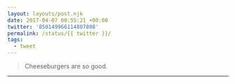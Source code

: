 ```yaml
---
layout: layouts/post.njk
date: 2017-04-07 00:55:21 +00:00
twitter: '850149966114807808'
permalink: /status/{{ twitter }}/
tags: 
  - tweet
---
```


> Cheeseburgers are so good.

---

